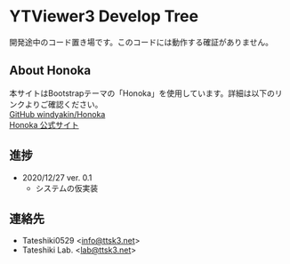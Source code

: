 # YTViewer3 Develop Tree
開発途中のコード置き場です。このコードには動作する確証がありません。  
## About Honoka
本サイトはBootstrapテーマの「Honoka」を使用しています。詳細は以下のリンクよりご確認ください。  
[GitHub windyakin/Honoka](https://github.com/windyakin/Honoka)  
[Honoka 公式サイト](https://honokak.osaka/)
## 進捗
- 2020/12/27 ver. 0.1
	- システムの仮実装
## 連絡先
- Tateshiki0529 \<[info@ttsk3.net](mailto:info@ttsk3.net)\>
- Tateshiki Lab. \<[lab@ttsk3.net](mailto:lab@ttsk3.net)\>

